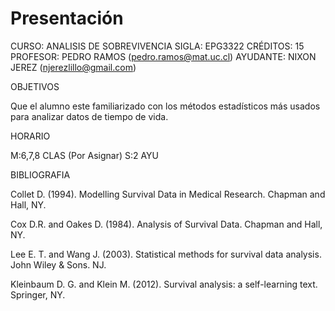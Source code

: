 # Presentación

CURSO: ANALISIS DE SOBREVIVENCIA
SIGLA: EPG3322
CRÉDITOS: 15
PROFESOR: PEDRO RAMOS (pedro.ramos@mat.uc.cl)
AYUDANTE: NIXON JEREZ (njerezlillo@gmail.com)

OBJETIVOS

Que el alumno este familiarizado con los métodos estadísticos más usados para analizar datos de tiempo de vida.

HORARIO

M:6,7,8	CLAS	(Por Asignar)
S:2	AYU

BIBLIOGRAFIA 

Collet D. (1994). Modelling Survival Data in Medical Research. Chapman and Hall, NY.

Cox D.R. and Oakes D. (1984). Analysis of Survival Data. Chapman and Hall, NY.

Lee E. T. and Wang J. (2003). Statistical methods for survival data analysis. John Wiley & Sons. NJ.

Kleinbaum D. G. and Klein M. (2012). Survival analysis: a self-learning text. Springer, NY.
